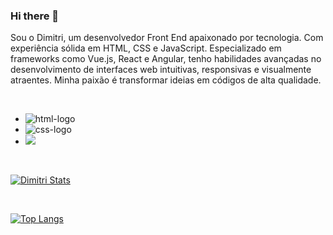 ### Hi there 👋

Sou o Dimitri, um desenvolvedor Front End apaixonado por tecnologia. Com experiência sólida em HTML, CSS e JavaScript.
Especializado em frameworks como Vue.js, React e Angular, tenho habilidades avançadas no desenvolvimento de interfaces web intuitivas, responsivas e visualmente atraentes. Minha paixão é transformar ideias em códigos de alta qualidade.

<br>

 - <img src="https://img.shields.io/badge/HTML5-E34F26?style=for-the-badge&logo=html5&logoColor=white" alt="html-logo"/>
 - <img src="https://img.shields.io/badge/CSS3-1572B6?style=for-the-badge&logo=css3&logoColor=white" alt="css-logo"/>
 - <img src="https://img.shields.io/badge/JavaScript-323330?style=for-the-badge&logo=javascript&logoColor=F7DF1E">
 
 <br>
 
 [![Dimitri Stats](https://github-readme-stats.vercel.app/api?username=DimitriRBarros)](https://github.com/anuraghazra/github-readme-stats)
 
 <br>
 
 [![Top Langs](https://github-readme-stats.vercel.app/api/top-langs/?username=DimitriRBarros)](https://github.com/anuraghazra/github-readme-stats)
